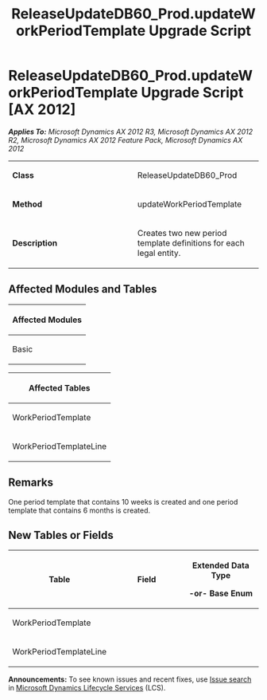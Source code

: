 ﻿---
title: ReleaseUpdateDB60_Prod.updateWorkPeriodTemplate Upgrade Script
TOCTitle: ReleaseUpdateDB60_Prod.updateWorkPeriodTemplate Upgrade Script
ms:assetid: 04f7df71-b937-babf-1dc8-8970670df21e
ms:mtpsurl: https://msdn.microsoft.com/en-us/library/JJ684713(v=AX.60)
ms:contentKeyID: 49706409
ms.date: 05/18/2015
mtps_version: v=AX.60
---

# ReleaseUpdateDB60\_Prod.updateWorkPeriodTemplate Upgrade Script [AX 2012]


_**Applies To:** Microsoft Dynamics AX 2012 R3, Microsoft Dynamics AX 2012 R2, Microsoft Dynamics AX 2012 Feature Pack, Microsoft Dynamics AX 2012_

<table>
<colgroup>
<col style="width: 50%" />
<col style="width: 50%" />
</colgroup>
<tbody>
<tr class="odd">
<td><p><strong>Class</strong></p></td>
<td><p>ReleaseUpdateDB60_Prod</p></td>
</tr>
<tr class="even">
<td><p><strong>Method</strong></p></td>
<td><p>updateWorkPeriodTemplate</p></td>
</tr>
<tr class="odd">
<td><p><strong>Description</strong></p></td>
<td><p>Creates two new period template definitions for each legal entity.</p></td>
</tr>
</tbody>
</table>


## Affected Modules and Tables

<table>
<colgroup>
<col style="width: 100%" />
</colgroup>
<thead>
<tr class="header">
<th><p>Affected Modules</p></th>
</tr>
</thead>
<tbody>
<tr class="odd">
<td><p>Basic</p></td>
</tr>
</tbody>
</table>


<table>
<colgroup>
<col style="width: 100%" />
</colgroup>
<thead>
<tr class="header">
<th><p>Affected Tables</p></th>
</tr>
</thead>
<tbody>
<tr class="odd">
<td><p>WorkPeriodTemplate</p></td>
</tr>
<tr class="even">
<td><p>WorkPeriodTemplateLine</p></td>
</tr>
</tbody>
</table>


## Remarks

One period template that contains 10 weeks is created and one period template that contains 6 months is created.

## New Tables or Fields

<table>
<colgroup>
<col style="width: 33%" />
<col style="width: 33%" />
<col style="width: 33%" />
</colgroup>
<thead>
<tr class="header">
<th><p>Table</p></th>
<th><p>Field</p></th>
<th><p>Extended Data Type</p>
<p>-or- Base Enum</p></th>
</tr>
</thead>
<tbody>
<tr class="odd">
<td><p>WorkPeriodTemplate</p></td>
<td><p></p></td>
<td><p></p></td>
</tr>
<tr class="even">
<td><p>WorkPeriodTemplateLine</p></td>
<td><p></p></td>
<td><p></p></td>
</tr>
</tbody>
</table>

  
**Announcements:** To see known issues and recent fixes, use [Issue search](http://go.microsoft.com/fwlink/?linkid=389258) in [Microsoft Dynamics Lifecycle Services](http://go.microsoft.com/fwlink/?linkid=306505) (LCS).

